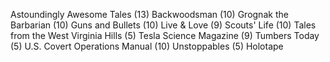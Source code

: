 Astoundingly Awesome Tales (13)
Backwoodsman (10)
Grognak the Barbarian (10)
Guns and Bullets (10)
Live & Love (9)
Scouts' Life (10)
Tales from the West Virginia Hills (5)
Tesla Science Magazine (9)
Tumbers Today (5)
U.S. Covert Operations Manual (10)
Unstoppables (5)
Holotape